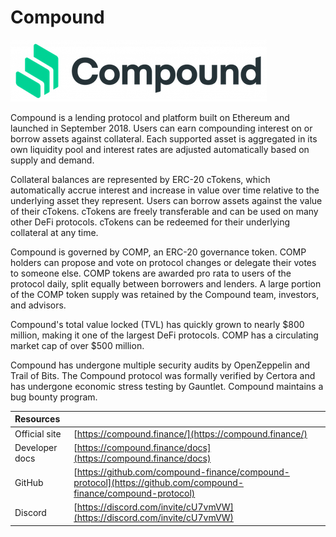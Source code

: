 # Compound

![](../../.gitbook/assets/compound.png)

Compound is a lending protocol and platform built on Ethereum and launched in September 2018. Users can earn compounding interest on or borrow assets against collateral. Each supported asset is aggregated in its own liquidity pool and interest rates are adjusted automatically based on supply and demand.

Collateral balances are represented by ERC-20 cTokens, which automatically accrue interest and increase in value over time relative to the underlying asset they represent. Users can borrow assets against the value of their cTokens. cTokens are freely transferable and can be used on many other DeFi protocols. cTokens can be redeemed for their underlying collateral at any time.

Compound is governed by COMP, an ERC-20 governance token. COMP holders can propose and vote on protocol changes or delegate their votes to someone else. COMP tokens are awarded pro rata to users of the protocol daily, split equally between borrowers and lenders. A large portion of the COMP token supply was retained by the Compound team, investors, and advisors.

Compound's total value locked \(TVL\) has quickly grown to nearly $800 million, making it one of the largest DeFi protocols. COMP has a circulating market cap of over $500 million.

Compound has undergone multiple security audits by OpenZeppelin and Trail of Bits. The Compound protocol was formally verified by Certora and has undergone economic stress testing by Gauntlet. Compound maintains a bug bounty program.

| Resources |  |
| :--- | :--- |
| Official site | [https://compound.finance/](https://compound.finance/) |
| Developer docs | [https://compound.finance/docs](https://compound.finance/docs) |
| GitHub | [https://github.com/compound-finance/compound-protocol](https://github.com/compound-finance/compound-protocol) |
| Discord | [https://discord.com/invite/cU7vmVW](https://discord.com/invite/cU7vmVW) |

